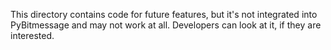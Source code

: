 This directory contains code for future features, but it's not integrated into
PyBitmessage and may not work at all. Developers can look at it, if they are
interested.
